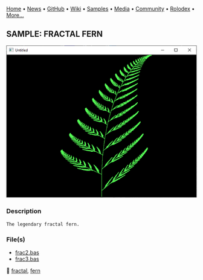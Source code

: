 [Home](https://qb64.com) • [News](../../news.md) • [GitHub](../../github.md) • [Wiki](../../wiki.md) • [Samples](../../samples.md) • [Media](../../media.md) • [Community](../../community.md) • [Rolodex](../../rolodex.md) • [More...](../../more.md)

## SAMPLE: FRACTAL FERN

![screenshot.png](img/screenshot.png)

### Description

```text
The legendary fractal fern.
```

### File(s)

* [frac2.bas](src/frac2.bas)
* [frac3.bas](src/frac3.bas)

🔗 [fractal](../fractal.md), [fern](../fern.md)
